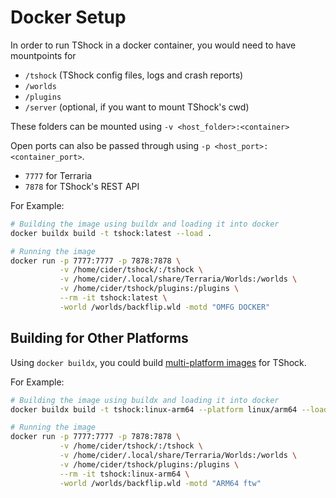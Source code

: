 # Docker Setup

In order to run TShock in a docker container, you would need to have mountpoints for
 - `/tshock` (TShock config files, logs and crash reports)
 - `/worlds`
 - `/plugins`
 - `/server` (optional, if you want to mount TShock's cwd)

These folders can be mounted using `-v <host_folder>:<container>`

Open ports can also be passed through using `-p <host_port>:<container_port>`.
 - `7777` for Terraria
 - `7878` for TShock's REST API

For Example:
```bash
# Building the image using buildx and loading it into docker
docker buildx build -t tshock:latest --load .

# Running the image
docker run -p 7777:7777 -p 7878:7878 \
           -v /home/cider/tshock/:/tshock \
           -v /home/cider/.local/share/Terraria/Worlds:/worlds \
           -v /home/cider/tshock/plugins:/plugins \
           --rm -it tshock:latest \
           -world /worlds/backflip.wld -motd "OMFG DOCKER"
```

## Building for Other Platforms

Using `docker buildx`, you could build [multi-platform images](https://docs.docker.com/build/building/multi-platform/) for TShock.

For Example:
```bash
# Building the image using buildx and loading it into docker
docker buildx build -t tshock:linux-arm64 --platform linux/arm64 --load .

# Running the image
docker run -p 7777:7777 -p 7878:7878 \
           -v /home/cider/tshock/:/tshock \
           -v /home/cider/.local/share/Terraria/Worlds:/worlds \
           -v /home/cider/tshock/plugins:/plugins \
           --rm -it tshock:linux-arm64 \
           -world /worlds/backflip.wld -motd "ARM64 ftw"
```
